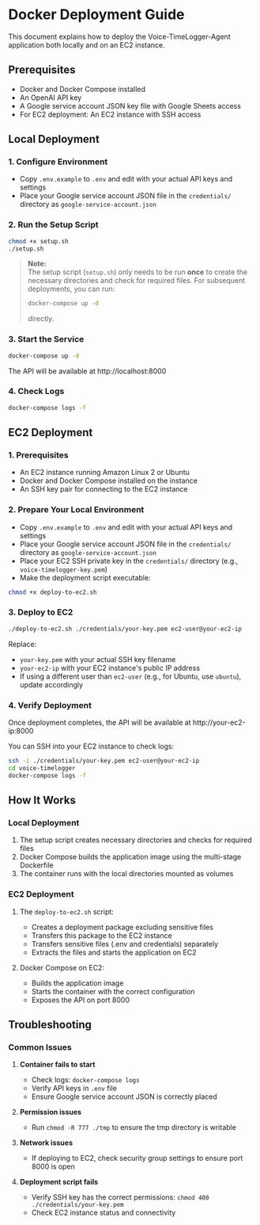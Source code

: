 # Docker Deployment Guide

This document explains how to deploy the Voice-TimeLogger-Agent application both locally and on an EC2 instance.

## Prerequisites

- Docker and Docker Compose installed
- An OpenAI API key
- A Google service account JSON key file with Google Sheets access
- For EC2 deployment: An EC2 instance with SSH access

## Local Deployment

### 1. Configure Environment

- Copy `.env.example` to `.env` and edit with your actual API keys and settings
- Place your Google service account JSON file in the `credentials/` directory as `google-service-account.json`

### 2. Run the Setup Script

```bash
chmod +x setup.sh
./setup.sh
```

> **Note:**  
> The setup script (`setup.sh`) only needs to be run **once** to create the necessary directories and check for required files. For subsequent deployments, you can run:  
> ```bash
> docker-compose up -d
> ```
> directly.

### 3. Start the Service

```bash
docker-compose up -d
```

The API will be available at http://localhost:8000

### 4. Check Logs

```bash
docker-compose logs -f
```

## EC2 Deployment

### 1. Prerequisites

- An EC2 instance running Amazon Linux 2 or Ubuntu
- Docker and Docker Compose installed on the instance
- An SSH key pair for connecting to the EC2 instance

### 2. Prepare Your Local Environment

- Copy `.env.example` to `.env` and edit with your actual API keys and settings
- Place your Google service account JSON file in the `credentials/` directory as `google-service-account.json`
- Place your EC2 SSH private key in the `credentials/` directory (e.g., `voice-timelogger-key.pem`)
- Make the deployment script executable:

```bash
chmod +x deploy-to-ec2.sh
```

### 3. Deploy to EC2

```bash
./deploy-to-ec2.sh ./credentials/your-key.pem ec2-user@your-ec2-ip
```

Replace:
- `your-key.pem` with your actual SSH key filename
- `your-ec2-ip` with your EC2 instance's public IP address
- If using a different user than `ec2-user` (e.g., for Ubuntu, use `ubuntu`), update accordingly

### 4. Verify Deployment

Once deployment completes, the API will be available at http://your-ec2-ip:8000

You can SSH into your EC2 instance to check logs:

```bash
ssh -i ./credentials/your-key.pem ec2-user@your-ec2-ip
cd voice-timelogger
docker-compose logs -f
```

## How It Works

### Local Deployment

1. The setup script creates necessary directories and checks for required files
2. Docker Compose builds the application image using the multi-stage Dockerfile
3. The container runs with the local directories mounted as volumes

### EC2 Deployment

1. The `deploy-to-ec2.sh` script:
   - Creates a deployment package excluding sensitive files
   - Transfers this package to the EC2 instance
   - Transfers sensitive files (.env and credentials) separately
   - Extracts the files and starts the application on EC2

2. Docker Compose on EC2:
   - Builds the application image
   - Starts the container with the correct configuration
   - Exposes the API on port 8000

## Troubleshooting

### Common Issues

1. **Container fails to start**
   - Check logs: `docker-compose logs`
   - Verify API keys in `.env` file
   - Ensure Google service account JSON is correctly placed

2. **Permission issues**
   - Run `chmod -R 777 ./tmp` to ensure the tmp directory is writable

3. **Network issues**
   - If deploying to EC2, check security group settings to ensure port 8000 is open

4. **Deployment script fails**
   - Verify SSH key has the correct permissions: `chmod 400 ./credentials/your-key.pem`
   - Check EC2 instance status and connectivity